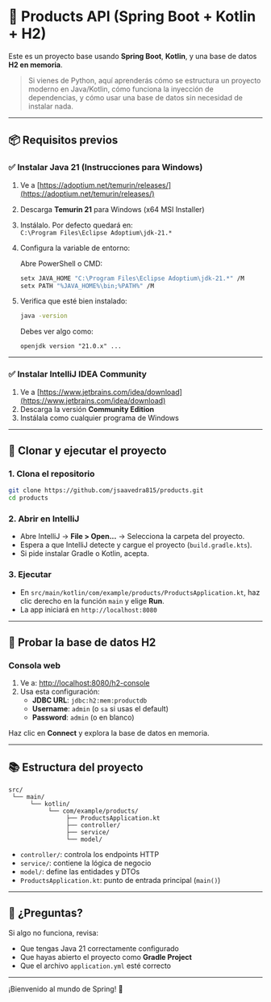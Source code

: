 # 🛒 Products API (Spring Boot + Kotlin + H2)

Este es un proyecto base usando **Spring Boot**, **Kotlin**, y una base de datos **H2 en memoria**.

> Si vienes de Python, aquí aprenderás cómo se estructura un proyecto moderno en Java/Kotlin, cómo funciona la inyección de dependencias, y cómo usar una base de datos sin necesidad de instalar nada.

---

## 📦 Requisitos previos

### ✅ Instalar Java 21 (Instrucciones para Windows)

1. Ve a [https://adoptium.net/temurin/releases/](https://adoptium.net/temurin/releases/)
2. Descarga **Temurin 21** para Windows (x64 MSI Installer)
3. Instálalo. Por defecto quedará en:  
   `C:\Program Files\Eclipse Adoptium\jdk-21.*`

4. Configura la variable de entorno:

   Abre PowerShell o CMD:

   ```bash
   setx JAVA_HOME "C:\Program Files\Eclipse Adoptium\jdk-21.*" /M
   setx PATH "%JAVA_HOME%\bin;%PATH%" /M
   ```

5. Verifica que esté bien instalado:

   ```bash
   java -version
   ```

   Debes ver algo como:
   ```
   openjdk version "21.0.x" ...
   ```

---

### ✅ Instalar IntelliJ IDEA Community

1. Ve a [https://www.jetbrains.com/idea/download](https://www.jetbrains.com/idea/download)
2. Descarga la versión **Community Edition**
3. Instálala como cualquier programa de Windows

---

## 🚀 Clonar y ejecutar el proyecto

### 1. Clona el repositorio

```bash
git clone https://github.com/jsaavedra815/products.git
cd products
```

### 2. Abrir en IntelliJ

- Abre IntelliJ → **File > Open...** → Selecciona la carpeta del proyecto.
- Espera a que IntelliJ detecte y cargue el proyecto (`build.gradle.kts`).
- Si pide instalar Gradle o Kotlin, acepta.

### 3. Ejecutar

- En `src/main/kotlin/com/example/products/ProductsApplication.kt`, haz clic derecho en la función `main` y elige **Run**.
- La app iniciará en `http://localhost:8080`

---

## 🧪 Probar la base de datos H2

### Consola web

1. Ve a: [http://localhost:8080/h2-console](http://localhost:8080/h2-console)
2. Usa esta configuración:
    - **JDBC URL**: `jdbc:h2:mem:productdb`
    - **Username**: `admin` (o `sa` si usas el default)
    - **Password**: `admin` (o en blanco)

Haz clic en **Connect** y explora la base de datos en memoria.

---

## 📚 Estructura del proyecto

```
src/
 └── main/
      └── kotlin/
           └── com/example/products/
                ├── ProductsApplication.kt
                ├── controller/
                ├── service/
                └── model/
```

- `controller/`: controla los endpoints HTTP
- `service/`: contiene la lógica de negocio
- `model/`: define las entidades y DTOs
- `ProductsApplication.kt`: punto de entrada principal (`main()`)

---

## 🤖 ¿Preguntas?

Si algo no funciona, revisa:
- Que tengas Java 21 correctamente configurado
- Que hayas abierto el proyecto como **Gradle Project**
- Que el archivo `application.yml` esté correcto

---

¡Bienvenido al mundo de Spring! 🌱